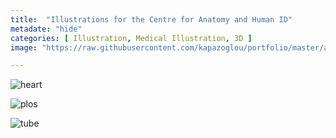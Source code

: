 ```yaml
---
title:  "Illustrations for the Centre for Anatomy and Human ID"
metadate: "hide"
categories: [ Illustration, Medical Illustration, 3D ]
image: "https://raw.githubusercontent.com/kapazoglou/portfolio/master/assets/images/item/med_6.png"

---
```


![heart](https://raw.githubusercontent.com/kapazoglou/portfolio/master/assets/images/item/med_3.png)

![plos](https://raw.githubusercontent.com/kapazoglou/portfolio/master/assets/images/item/Capture.PNG)

![tube](https://raw.githubusercontent.com/kapazoglou/portfolio/master/assets/images/item/med_5.png)

